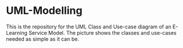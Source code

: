 # UML-Modelling
This is the repository for the UML Class and Use-case diagram of an E-Learning Service Model. The picture shows the classes and use-cases needed as simple as it can be.
